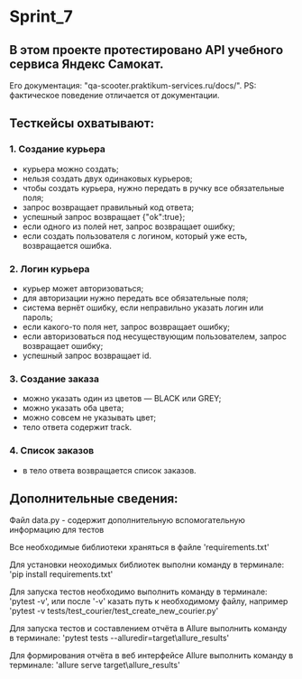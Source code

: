 # Sprint_7

## В этом проекте протестировано API учебного сервиса Яндекс Самокат. 
Его документация: "qa-scooter.praktikum-services.ru/docs/".
PS: фактическое поведение отличается от документации.

## Тесткейсы охватывают:
### 1. Создание курьера
- курьера можно создать;
- нельзя создать двух одинаковых курьеров;
- чтобы создать курьера, нужно передать в ручку все обязательные поля;
- запрос возвращает правильный код ответа;
- успешный запрос возвращает {"ok":true};
- если одного из полей нет, запрос возвращает ошибку;
- если создать пользователя с логином, который уже есть, возвращается ошибка.
### 2. Логин курьера
- курьер может авторизоваться;
- для авторизации нужно передать все обязательные поля;
- система вернёт ошибку, если неправильно указать логин или пароль;
- если какого-то поля нет, запрос возвращает ошибку;
- если авторизоваться под несуществующим пользователем, запрос возвращает ошибку;
- успешный запрос возвращает id.
### 3. Создание заказа
- можно указать один из цветов — BLACK или GREY;
- можно указать оба цвета;
- можно совсем не указывать цвет;
- тело ответа содержит track.
### 4. Список заказов
- в тело ответа возвращается список заказов.

## Дополнительные сведения:

Файл data.py - содержит дополнительную вспомогательную информацию для тестов

Все необходимые библиотеки храняться в файле 'requirements.txt'

Для установки неоходимых библиотек выполни команду в терминале: 'pip install requirements.txt'

Для запуска тестов необходимо выполнить команду в терминале: 'pytest -v', или после '-v' казать путь к необходимому файлу, например 'pytest -v tests/test_courier/test_create_new_courier.py' 

Для запуска тестов и составлением отчёта в Allure выполнить команду в терминале: 'pytest tests --alluredir=target\allure_results'

Для формирования отчёта в веб интерфейсе Allure выполнить команду в терминале: 'allure serve target\allure_results'
